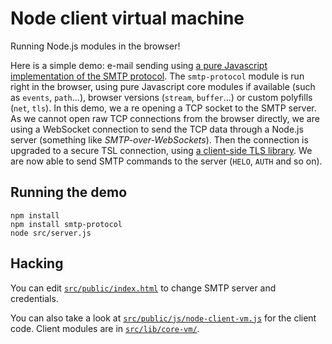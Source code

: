 Node client virtual machine
==============

Running Node.js modules in the browser!

Here is a simple demo: e-mail sending using [a pure Javascript implementation of the SMTP protocol](https://github.com/substack/node-smtp-protocol). The `smtp-protocol` module is run right in the browser, using pure Javascript core modules if available (such as `events`, `path`...), browser versions (`stream`, `buffer`...) or custom polyfills (`net`, `tls`). In this demo, we a re opening a TCP socket to the SMTP server. As we cannot open raw TCP connections from the browser directly, we are using a WebSocket connection to send the TCP data through a Node.js server (something like _SMTP-over-WebSockets_). Then the connection is upgraded to a secure TSL connection, using [a client-side TLS library](https://github.com/digitalbazaar/forge). We are now able to send SMTP commands to the server (`HELO`, `AUTH` and so on).

Running the demo
----------------

```
npm install
npm install smtp-protocol
node src/server.js
```

Hacking
-------

You can edit [`src/public/index.html`](https://github.com/emersion/node-client-vm/blob/master/src/public/index.html) to change SMTP server and credentials.

You can also take a look at [`src/public/js/node-client-vm.js`](https://github.com/emersion/node-client-vm/blob/master/src/public/js/node-client-vm.js) for the client code. Client modules are in [`src/lib/core-vm/`](https://github.com/emersion/node-client-vm/tree/master/src/lib/core-vm).
